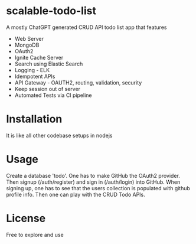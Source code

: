 # scalable-todo-list
A mostly ChatGPT generated CRUD API todo list app that features
* Web Server
* MongoDB
* OAuth2
* Ignite Cache Server
* Search using Elastic Search
* Logging  - ELK
* Idempotent APIs
* API Gateway - OAUTH2, routing, validation, security
* Keep session out of server
* Automated Tests via CI pipeline
# Installation
It is like all other codebase setups in nodejs
# Usage
 Create a database 'todo'. One has to make GitHub the OAuth2 provider. Then signup (/auth/register) and sign in (/auth/login) into GitHub. When signing up, one has to see that the users collection is populated with github profile info. Then one can play with the CRUD Todo APIs.

# License
Free to explore and use

